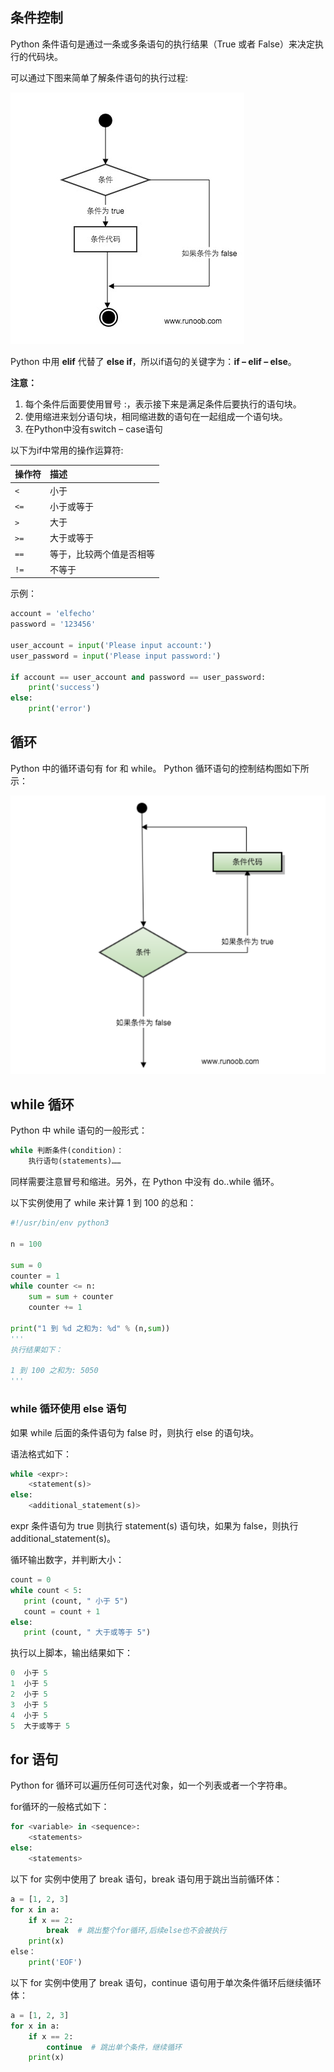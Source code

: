 ## 条件控制

Python 条件语句是通过一条或多条语句的执行结果（True 或者 False）来决定执行的代码块。

可以通过下图来简单了解条件语句的执行过程:


![upgit_20220708_1657251627.png](https://raw.githubusercontent.com/elfecho/upgit-pic/master/2022/07/upgit_20220708_1657251627.png)


Python 中用 **elif** 代替了 **else if**，所以if语句的关键字为：**if – elif – else**。

**注意：**
1. 每个条件后面要使用冒号 :，表示接下来是满足条件后要执行的语句块。
2. 使用缩进来划分语句块，相同缩进数的语句在一起组成一个语句块。
3. 在Python中没有switch – case语句



以下为if中常用的操作运算符:

| 操作符 | 描述                     |
| :----- | :----------------------- |
| `<`    | 小于                     |
| `<=`   | 小于或等于               |
| `>`    | 大于                     |
| `>=`   | 大于或等于               |
| `==`   | 等于，比较两个值是否相等 |
| `!=`   | 不等于                   |

示例：

```python
account = 'elfecho'
password = '123456'

user_account = input('Please input account:')
user_password = input('Please input password:')

if account == user_account and password == user_password:
    print('success')
else:
    print('error')

```


## 循环

Python 中的循环语句有 for 和 while。
Python 循环语句的控制结构图如下所示：



![upgit_20220708_1657260229.png](https://raw.githubusercontent.com/elfecho/upgit-pic/master/2022/07/upgit_20220708_1657260229.png)



## while 循环

Python 中 while 语句的一般形式：

```python
while 判断条件(condition)：
    执行语句(statements)……
```

同样需要注意冒号和缩进。另外，在 Python 中没有 do..while 循环。

以下实例使用了 while 来计算 1 到 100 的总和：

```python
#!/usr/bin/env python3
 
n = 100
 
sum = 0
counter = 1
while counter <= n:
    sum = sum + counter
    counter += 1
 
print("1 到 %d 之和为: %d" % (n,sum))
'''
执行结果如下：

1 到 100 之和为: 5050
'''
```

### while 循环使用 else 语句

如果 while 后面的条件语句为 false 时，则执行 else 的语句块。

语法格式如下：

```python
while <expr>:
    <statement(s)>
else:
    <additional_statement(s)>
```

expr 条件语句为 true 则执行 statement(s) 语句块，如果为 false，则执行 additional_statement(s)。

循环输出数字，并判断大小：

```python
count = 0
while count < 5:
   print (count, " 小于 5")
   count = count + 1
else:
   print (count, " 大于或等于 5")
```

执行以上脚本，输出结果如下：

```python
0  小于 5
1  小于 5
2  小于 5
3  小于 5
4  小于 5
5  大于或等于 5
```

## for 语句

Python for 循环可以遍历任何可迭代对象，如一个列表或者一个字符串。

for循环的一般格式如下：

```python
for <variable> in <sequence>:
    <statements>
else:
    <statements>
```

以下 for 实例中使用了 break 语句，break 语句用于跳出当前循环体：

```python
a = [1, 2, 3]
for x in a:
    if x == 2:
        break  # 跳出整个for循环,后续else也不会被执行
    print(x)
else：
	print('EOF')
```

以下 for 实例中使用了 break 语句，continue 语句用于单次条件循环后继续循环体：

```python
a = [1, 2, 3]
for x in a:
    if x == 2:
        continue  # 跳出单个条件，继续循环
    print(x)
```

